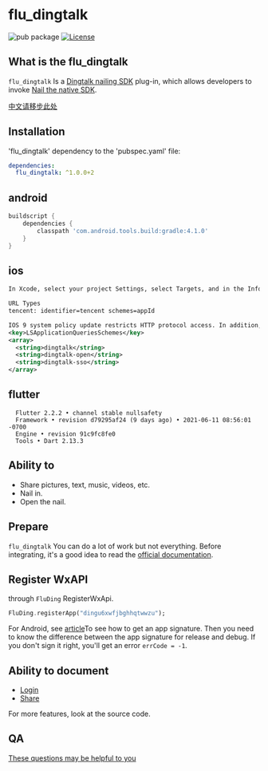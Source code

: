 # flu_dingtalk

![pub package](https://img.shields.io/pub/v/flu_dingtalk.svg)
[![License](https://img.shields.io/badge/License-Apache%202.0-blue.svg)](./LICENSE)

## What is the flu_dingtalk

`flu_dingtalk` Is a [Dingtalk nailing SDK](https://developers.dingtalk.com/document/mobile-app-guide) plug-in, which allows developers to invoke
[Nail the native SDK](https://developers.weixin.qq.com/doc/oplatform/Mobile_App/Resource_Center_Homepage.html).

[中文请移步此处](./README_CN.md)

## Installation

'flu_dingtalk' dependency to the 'pubspec.yaml' file:

```yaml
dependencies:
  flu_dingtalk: ^1.0.0+2
```

## android

```groovy
buildscript {
    dependencies {
        classpath 'com.android.tools.build:gradle:4.1.0'
    }
}
```

## ios

``` xml
In Xcode, select your project Settings, select Targets, and in the Info TAB's URL Type, add "URL Scheme" as the ID of your registered application

URL Types
tencent: identifier=tencent schemes=appId
```

``` xml
IOS 9 system policy update restricts HTTP protocol access. In addition, applications need to whitelist URL Schemes that will be used in "Info.plist" to check whether other applications are installed or not.
<key>LSApplicationQueriesSchemes</key>
<array>
  <string>dingtalk</string>
  <string>dingtalk-open</string>
  <string>dingtalk-sso</string>
</array>
```

## flutter

``` text
  Flutter 2.2.2 • channel stable nullsafety
  Framework • revision d79295af24 (9 days ago) • 2021-06-11 08:56:01 -0700
  Engine • revision 91c9fc8fe0
  Tools • Dart 2.13.3
```

## Ability to

- Share pictures, text, music, videos, etc.
- Nail in.
- Open the nail.

## Prepare

`flu_dingtalk` You can do a lot of work but not everything. Before integrating, it's a good idea to read the [official documentation](https://developers.dingtalk.com/document/mobile-app-guide).  

## Register WxAPI

through `FluDing` RegisterWxApi.

```dart
FluDing.registerApp("dingu6xwfjbghhqtwwzu");
```

For Android, see [article](https://developers.dingtalk.com/document/mobile-app-guide/sdk-download?spm=ding_open_doc.document.0.0.350710afk92z1R#section-gz5-iof-0ni)To see how to get an app signature.
Then you need to know the difference between the app signature for release and debug. If you don't sign it right, you'll get an error `errCode = -1`.

## Ability to document

- [Login](./doc/AUTH_CN.md)
- [Share](./doc/SHARE_CN.md)

For more features, look at the source code.

## QA

[These questions may be helpful to you](./doc/QA_CN.md)
